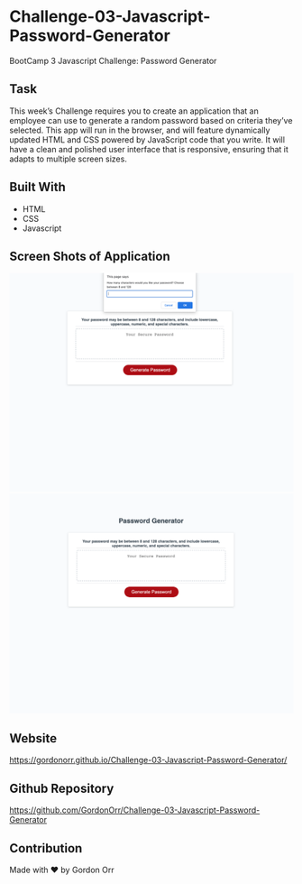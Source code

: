 # Challenge-03-Javascript-Password-Generator
BootCamp 3 Javascript Challenge: Password Generator

## Task
This week’s Challenge requires you to create an application that an employee can use to generate a random password based on criteria they’ve selected. This app will run in the browser, and will feature dynamically updated HTML and CSS powered by JavaScript code that you write. It will have a clean and polished user interface that is responsive, ensuring that it adapts to multiple screen sizes.

## Built With
* HTML
* CSS
* Javascript

## Screen Shots of Application
![Screen Shot Two](assets/images/screen-shot-two-for-readme.png?raw=true "Screen Shot Two")
![Screen Shot One](assets/images/screen-shot-one-for-readme.png?raw=true "Screen Shot One")

## Website
https://gordonorr.github.io/Challenge-03-Javascript-Password-Generator/

## Github Repository
https://github.com/GordonOrr/Challenge-03-Javascript-Password-Generator



## Contribution
Made with ❤️ by Gordon Orr


